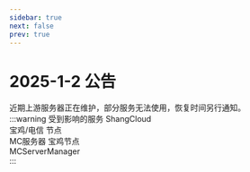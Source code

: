 ```yaml
---
sidebar: true
next: false
prev: true
--- 
```

# 2025-1-2 公告
近期上游服务器正在维护，部分服务无法使用，恢复时间另行通知。<br>
:::warning 受到影响的服务
ShangCloud<br>
宝鸡/电信 节点<br>
MC服务器 宝鸡节点<br>
MCServerManager<br>
:::